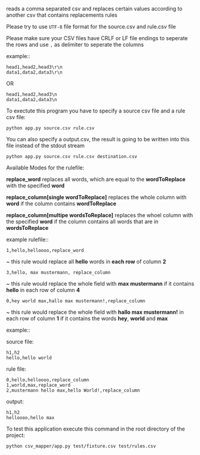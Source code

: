 reads a comma separated csv and replaces certain values according to another csv that contains replacements rules

Please try to use ```UTF-8``` file format for the source.csv and rule.csv file

Please make sure your CSV files have CRLF or LF file endings to seperate the rows
and use ```,``` as delimiter to seperate the columns

example::


	head1,head2,head3\r\n
	data1,data2,data3\r\n

OR

	head1,head2,head3\n
	data1,data2,data3\n
	

To exectute this program you have to specify a source csv file and a rule csv file:
```
python app.py source.csv rule.csv
```

You can also specify a output.csv,
the result is going to be written into this file instead of the stdout stream

```
python app.py source.csv rule.csv destination.csv
```

Available Modes for the rulefile:

**replace_word** replaces all words, which are equal to the **wordToReplace** with the specified **word**

**replace_column[single wordToReplace]** replaces the whole column with **word** if the column contains **wordToReplace**

**replace_column[multipe wordsToReplace]** replaces the whoel column with the specified **word** if the column contains all 
words that are in **wordsToReplace**

example rulefile::

```
1,hello,helloooo,replace_word
```

~ this rule would replace all **hello** words in **each row** of column **2**

```
3,hello, max mustermann, replace_column
```

~ this rule would replace the whole field with **max mustermann** if it contains **hello** in each row  of column **4**

```
0,hey world max,hallo max mustermann!,replace_column  
```

~ this rule would replace the whole field with **hallo max mustermann!** in each row of column **1**
if it contains the words **hey**, **world** and **max**

example::

source file:
```
h1,h2
hello,hello world
```

rule file:

```
0,hello,helloooo,replace_column
1,world,max,replace_word
2,mustermann hello max,hello World!,replace_column
```

output:
```
h1,h2
helloooo,hello max
```

To test this application execute this command in the root directory of the project:
```
python csv_mapper/app.py test/fixture.csv test/rules.csv
```